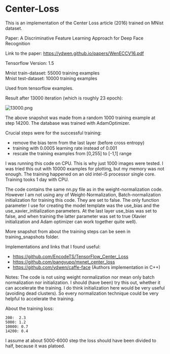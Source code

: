 # Center-Loss
This is an implementation of the Center Loss article (2016) trained on MNist dataset.

Paper:
A Discriminative Feature Learning Approach
for Deep Face Recognition

Link to the paper:
https://ydwen.github.io/papers/WenECCV16.pdf

Tensorflow Version: 1.5

Mnist train-dataset: 55000 training examples </br>
Mnist test-dataset: 10000 training examples

Used from tensorflow examples.

Result after 13000 iteration (which is roughly 23 epoch):

![13000.png](https://user-images.githubusercontent.com/13023894/36691720-5b842862-1b36-11e8-9d1e-84e212f8ed9f.png)

The above snapshot was made from a random 1000 training example at step 14200. The database was trained with AdamOptimizer.

Crucial steps were for the successful training:
 - remove the bias term from the last layer (before cross entropy)
 - training with 0.0005 learning rate instead of 0.001
 - rescale the training examples from \[0,255\] to \[-1,1\] range
 
 
I was running this code on CPU. This is why just 1000 images were tested. I was tried this out with 10000 examples for plotting, but my memory was not enough. The training happened on an old intel-i5 processor single core. Training tooks 1 day with CPU.

The code contains the same nn.py file as in the weight-normalization code. However I am not using any of Weight-Normalization, Batch-normalization initialization for training this code. They are set to false. The only function parameter I use for creating the model template was the use_bias and the use_xavier_initialization parameters. At the last layer use_bias was set to false, and when training the latter parameter was set to true (Xavier initialization and Adam optimizer can work together quite well).

More snapshot from about the training steps can be seen in training_snapshots folder. 

Implementations and links that I found useful:
  - https://github.com/EncodeTS/TensorFlow_Center_Loss
  - https://github.com/pangyupo/mxnet_center_loss
  - https://github.com/ydwen/caffe-face (Authors implementation in C++) 

Notes: The code is not using weight normalization nor mean only batch normalization nor initialization. I should (have been) try this out, whether it can accelerate the training. I do think initialization here would be very useful (avoiding dead clusters). So every normalization technique could be very helpful to accelerate the training.

About the training loss:

    200:  2.3
    5000: 1.2
    10000: 0.7
    14200: 0.4

I assume at about 5000-6000 step the loss should have been divided to half, because it was platoed.





